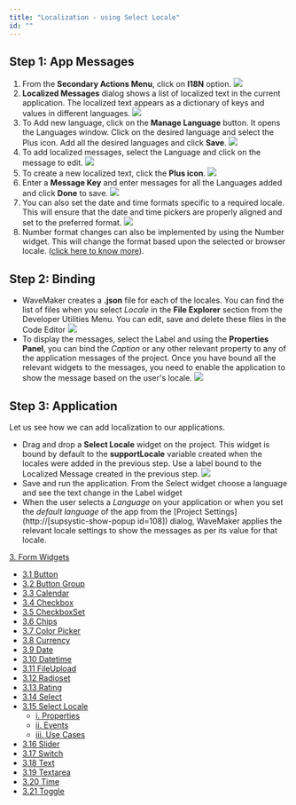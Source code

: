 ```yaml
---
title: "Localization - using Select Locale"
id: ""
---
```


## Step 1: App Messages

1. From the **Secondary Actions Menu**, click on **I18N** option. [![](../assets/loc_create.png)](../assets/loc_create.png)
2. **Localized Messages** dialog shows a list of localized text in the current application. The localized text appears as a dictionary of keys and values in different languages. [![](../assets/loc_default_msgs.png)](../assets/loc_default_msgs.png)
3. To Add new language, click on the **Manage Language** button. It opens the Languages window. Click on the desired language and select the Plus icon. Add all the desired languages and click **Save**. [![](../assets/loc_new_locale.png)](../assets/loc_new_locale.png)
4. To add localized messages, select the Language and click on the message to edit. [![](../assets/loc_edit_msg.png)](../assets/loc_edit_msg.png)
5. To create a new localized text, click the **Plus icon**. [![](../assets/loc_new_msg.png)](../assets/loc_new_msg.png)
6. Enter a **Message Key** and enter messages for all the Languages added and click **Done** to save. [![](../assets/loc_new_msg_entry.png)](../assets/loc_new_msg_entry.png)
7. You can also set the date and time formats specific to a required locale. This will ensure that the date and time pickers are properly aligned and set to the preferred format. [![](../assets/loc_edit_formats.png)](../assets/loc_edit_formats.png)
8. Number format changes can also be implemented by using the Number widget. This will change the format based upon the selected or browser locale. ([click here to know more](/learn/app-development/widgets/form-widgets/number/)).

## Step 2: Binding

- WaveMaker creates a **.json** file for each of the locales. You can find the list of files when you select _Locale_ in the **File Explorer** section from the Developer Utilities Menu. You can edit, save and delete these files in the Code Editor [![](../assets/loc_json.png)](../assets/loc_json.png)
- To display the messages, select the Label and using the **Properties Panel**, you can bind the _Caption_ or any other relevant property to any of the application messages of the project. Once you have bound all the relevant widgets to the messages, you need to enable the application to show the message based on the user's locale. [![](../assets/loc_binding.png)](../assets/loc_binding.png)

## Step 3: Application

Let us see how we can add localization to our applications.

- Drag and drop a **Select Locale** widget on the project. This widget is bound by default to the **supportLocale** variable created when the locales were added in the previous step. Use a label bound to the Localized Message created in the previous step. [![](../assets/loc_design.png)](../assets/loc_design.png)
- Save and run the application. From the Select widget choose a language and see the text change in the Label widget
- When the user selects a _Language_ on your application or when you set the _default language_ of the app from the [Project Settings](http://[supsystic-show-popup id=108]) dialog, WaveMaker applies the relevant locale settings to show the messages as per its value for that locale.

[3\. Form Widgets](/learn/app-development/widgets/widget-library/#form)

- [3.1 Button](/learn/app-development/widgets/form/button/)
- [3.2 Button Group](/learn/app-development/widgets/form/button-group/)
- [3.3 Calendar](/learn/app-development/widgets/form/calendar/)
- [3.4 Checkbox](/learn/app-development/widgets/form/checkbox/)
- [3.5 CheckboxSet](/learn/app-development/widgets/form/checkboxset/)
- [3.6 Chips](/learn/app-development/widgets/form-widgets/chips/)
- [3.7 Color Picker](/learn/app-development/widgets/form/color-picker/)
- [3.8 Currency](/learn/app-development/widgets/form/currency/)
- [3.9 Date](/learn/app-development/widgets/form-widgets/date-time-datetime/)
- [3.10 Datetime](/learn/app-development/widgets/form-widgets/date-time-datetime/)
- [3.11 FileUpload](/learn/app-development/widgets/form/file-upload/)
- [3.12 Radioset](/learn/app-development/widgets/form/radioset/)
- [3.13 Rating](/learn/app-development/widgets/form/rating/)
- [3.14 Select](/learn/app-development/widgets/form/select/)
- [3.15 Select Locale](/learn/app-development/widgets/form/select-locale/)
    - [i. Properties](/learn/app-development/widgets/form/select-locale/#properties)
    - [ii. Events](/learn/app-development/widgets/form/select-locale/#events)
    - [iii. Use Cases](#)
- [3.16 Slider](/learn/app-development/widgets/form/slider/)
- [3.17 Switch](/learn/app-development/widgets/form/switch/)
- [3.18 Text](/learn/app-development/widgets/form/text/)
- [3.19 Textarea](/learn/app-development/widgets/form/textarea/)
- [3.20 Time](/learn/app-development/widgets/form-widgets/date-time-datetime/)
- [3.21 Toggle](/learn/app-development/widgets/form/toggle/)
